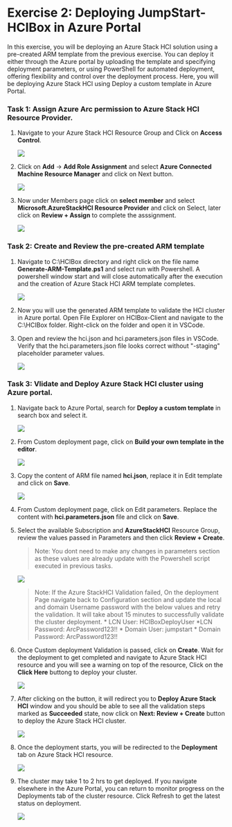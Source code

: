 # Exercise 2: Deploying JumpStart-HCIBox in Azure Portal

In this exercise, you will be deploying an Azure Stack HCI solution using a pre-created ARM template from the previous exercise. You can deploy it either through the Azure portal by uploading the template and specifying deployment parameters, or using PowerShell for automated deployment, offering flexibility and control over the deployment process. Here, you will be deploying Azure Stack HCI using Deploy a custom template in Azure Portal.

### Task 1: Assign Azure Arc permission to Azure Stack HCI Resource Provider. 

1. Navigate to your Azure Stack HCI Resource Group and Click on **Access Control**.

    ![](./media/accesscontrol.png)

2. Click on **Add** -> **Add Role Assignment** and select **Azure Connected Machine Resource Manager** and click on Next button.

    ![](./media/roleassign.png)

3. Now under Members page click on **select member** and select **Microsoft.AzureStackHCI Resource Provider** and click on Select, later click on **Review + Assign** to complete the asssignment.

    ![](./media/selectresourceprovide.png)


### Task 2: Create and Review the pre-created ARM template
   
1. Navigate to C:\HCIBox directory and right click on the file name **Generate-ARM-Template.ps1** and select run with Powershell. A powershell window  start and will close automatically after the execution and the creation of Azure Stack HCI ARM template completes. 

    ![](./media/genarmtemplate.png)
    
2. Now you will use the generated ARM template to validate the HCI cluster in Azure portal. Open File Explorer on HCIBox-Client and navigate to the C:\HCIBox folder. Right-click on the folder and open it in VSCode.

3. Open and review the hci.json and hci.parameters.json files in VSCode. Verify that the hci.parameters.json file looks correct without "-staging" placeholder parameter values.

    ![](./media/hci24-5.png)

### Task 3: Vlidate and Deploy Azure Stack HCI cluster using Azure portal.

1. Navigate back to Azure Portal, search for **Deploy a custom template** in search box and select it.

    ![](./media/hci24-6.png)

2. From Custom deployment page, click on **Build your own template in the editor**.

    ![](./media/buildcustom.png)

3. Copy the content of ARM file named **hci.json**, replace it in Edit template and click on **Save**.
      
    ![](./media/hcijson.png)

5. From Custom deployment page, click on Edit parameters. Replace the content with **hci.parameters.json** file and click on **Save**.

6. Select the available Subscription and **AzureStackHCI** Resource Group, review the values passed in Parameters and then click **Review + Create**.

   > Note: You dont need to make any changes in parameters section as these values are already update with the Powershell script executed in previous tasks.
   
    ![](./media/reviewhci.png)

   > Note: If the Azure StackHCI Validation failed, On the deployment Page navigate back to Configuration section and update the local and domain Username password with the below values and retry the validation. It will take about 15 minutes to successfully validate the cluster deployment.
        * LCN User: HCIBoxDeployUser
        *LCN Password: ArcPassword123!!
        * Domain User: jumpstart
        * Domain Password: ArcPassword123!!

8. Once Custom deployment Validation is passed, click on **Create**. Wait for the deployment to get completed and navigate to Azure Stack HCI resource and you will see a warning on top of the resource, Click on the **Click Here** buttong to deploy your cluster.

    ![](./media/validatedhci.png)

9. After clicking on the button, it will redirect you to **Deploy Azure Stack HCI** window and you should be able to see all the validation steps marked as **Succeeded** state, now click on **Next: Review + Create** button to deploy the Azure Stack HCI cluster.

    ![](./media/deploystuckvalidated.png)
   
11. Once the deployment starts, you will be redirected to the **Deployment** tab on Azure Stack HCI resource.

     ![](./media/deploymentstarted.png)
   
12. The cluster may take 1 to 2 hrs to get deployed. If you navigate elsewhere in the Azure Portal, you can return to monitor progress on the Deployments tab of the cluster resource. Click Refresh to get the latest status on deployment.

     ![](./media/deplomentstatehci.png)
